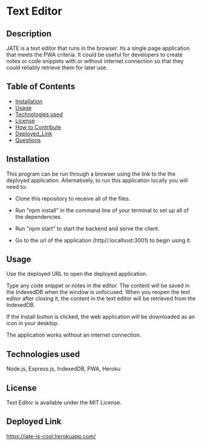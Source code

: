 # Text Editor

## Description

JATE is a text editor that runs in the browser. Its a single page application that meets the PWA criteria. It could be useful for developers to create notes or code snippets with or without internet connection so that they could reliably retrieve them for later use.

## Table of Contents 

- [Installation](#installation)
- [Usage](#usage)
- [Technologies used](#technologies-used)
- [License](#license)
- [How to Contribute](#how-to-contribute)
- [Deployed_Link](#deployed-link)
- [Questions](#questions)

## Installation

This program can be run through a browser using the link to the the deployed application. Alternatively, to run this application locally you will need to:

- Clone this repository to receive all of the files. 

- Run "npm install" in the command line of your terminal to set up all of the dependencies.

- Run "npm start" to start the backend and serve the client.

- Go to the url of the application (http//:localhost:3001) to begin using it.

## Usage

Use the deployed URL to open the deployed application. 

Type any code snippet or notes in the editor. The content will be saved in the IndexedDB when the window is unfocused. When you reopen the text editor after closing it, the content in the text editor will be retrieved from the IndexedDB. 

If the Install button is clicked, the web application will be downloaded as an icon in your desktop.

The application works without an internet connection.

##  Technologies used

Node.js, Express.js, IndexedDB, PWA, Heroku

## License

Text Editor is available under the MIT License.

## Deployed Link

https://jate-is-cool.herokuapp.com/
